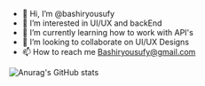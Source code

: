 - 👋 Hi, I’m @bashiryousufy
- 👀 I’m interested in UI/UX and backEnd
- 🌱 I’m currently learning how to work with API's
- 💞️ I’m looking to collaborate on UI/UX Designs
- 📫 How to reach me Bashiryousufy@gmail.com

<!---
bashiryousufy/bashiryousufy is a ✨ special ✨ repository because its `README.md` (this file) appears on your GitHub profile.
You can click the Preview link to take a look at your changes.
--->


![Anurag's GitHub stats](https://github-readme-stats.vercel.app/api?username=bashiryousufy&show_icons=true&theme=dark)

